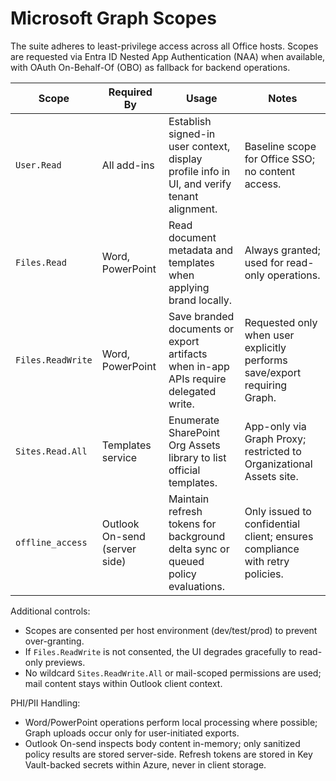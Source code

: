 # Microsoft Graph Scopes

The suite adheres to least-privilege access across all Office hosts. Scopes are requested via Entra ID Nested App Authentication (NAA) when available, with OAuth On-Behalf-Of (OBO) as fallback for backend operations.

| Scope             | Required By                   | Usage                                                                                      | Notes                                                                       |
| ----------------- | ----------------------------- | ------------------------------------------------------------------------------------------ | --------------------------------------------------------------------------- |
| `User.Read`       | All add-ins                   | Establish signed-in user context, display profile info in UI, and verify tenant alignment. | Baseline scope for Office SSO; no content access.                           |
| `Files.Read`      | Word, PowerPoint              | Read document metadata and templates when applying brand locally.                          | Always granted; used for read-only operations.                              |
| `Files.ReadWrite` | Word, PowerPoint              | Save branded documents or export artifacts when in-app APIs require delegated write.       | Requested only when user explicitly performs save/export requiring Graph.   |
| `Sites.Read.All`  | Templates service             | Enumerate SharePoint Org Assets library to list official templates.                        | App-only via Graph Proxy; restricted to Organizational Assets site.         |
| `offline_access`  | Outlook On-send (server side) | Maintain refresh tokens for background delta sync or queued policy evaluations.            | Only issued to confidential client; ensures compliance with retry policies. |

Additional controls:

- Scopes are consented per host environment (dev/test/prod) to prevent over-granting.
- If `Files.ReadWrite` is not consented, the UI degrades gracefully to read-only previews.
- No wildcard `Sites.ReadWrite.All` or mail-scoped permissions are used; mail content stays within Outlook client context.

PHI/PII Handling:

- Word/PowerPoint operations perform local processing where possible; Graph uploads occur only for user-initiated exports.
- Outlook On-send inspects body content in-memory; only sanitized policy results are stored server-side. Refresh tokens are stored in Key Vault-backed secrets within Azure, never in client storage.
